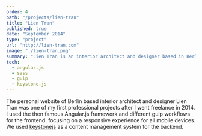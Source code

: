 ```yaml
---
order: 4
path: "/projects/lien-tran"
title: "Lien Tran"
published: true
date: "September 2014"
type: "project"
url: "http://lien-tran.com"
image: "./lien-tran.png"
summary: "Lien Tran is an interior architect and designer based in Berlin."
tech:
  - angular.js
  - sass
  - gulp
  - keystone.js
---
```


The personal website of Berlin based interior architect and designer Lien Tran was one of my first professional projects after I went freelance in 2014.
I used the then famous Angular.js framework and different gulp workflows for the frontend, focusing on a responsive experience for all mobile devices.
We used [keystonejs](http://keystonejs.com/) as a content management system for the backend.
